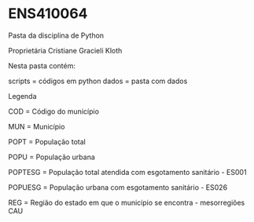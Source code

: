 # ENS410064
Pasta da disciplina de Python

Proprietária Cristiane Gracieli Kloth

Nesta pasta contém:

scripts = códigos em python
dados = pasta com dados

Legenda

COD = Código do município

MUN = Município

POPT = População total 

POPU = População urbana

POPTESG = População total atendida com esgotamento sanitário - ES001

POPUESG = População urbana com esgotamento sanitário - ES026

REG = Região do estado em que o município se encontra - mesorregiões CAU